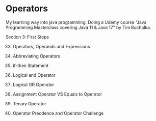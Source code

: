 # Operators
My learning way into java programming. Doing a Udemy course "Java Programming Masterclass covering Java 11 & Java 17" by Tim Buchalka.

Section 3: First Steps

33. Operators, Operands and Expressions

34. Abbreviating Operators

35. if-then Statement

36. Logical and Operator

37. Logical OR Operator

38. Assignment Operator VS Equals to Operator

39. Tenary Operator

40. Operator Precdence and Operator Challenge
